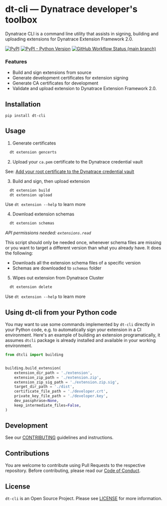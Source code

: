 # dt-cli — Dynatrace developer's toolbox

Dynatrace CLI is a command line utility that assists in signing, building and uploading
extensions for Dynatrace Extension Framework 2.0.

<p>
  <a href="https://pypi.org/project/dt-cli/"><img alt="PyPI" src="https://img.shields.io/pypi/v/dt-cli?color=blue&logo=python&logoColor=white"></a>
  <a href="https://pypi.org/project/dt-cli/"><img alt="PyPI - Python Version" src="https://img.shields.io/pypi/pyversions/dt-cli?logo=python&logoColor=white"></a>
  <a href="https://github.com/dynatrace-oss/dt-cli/actions/workflows/built-test-release.yml"><img alt="GitHub Workflow Status (main branch)" src="https://img.shields.io/github/workflow/status/dynatrace-oss/dt-cli/Build%20Test%20Release/main?logo=github"></a>
</p>


### Features

* Build and sign extensions from source
* Generate development certificates for extension signing
* Generate CA certificates for development
* Validate and upload extension to Dynatrace Extension Framework 2.0.

## Installation

```shell
pip install dt-cli
```

## Usage

1. Generate certificates
```sh
  dt extension gencerts
```
2. Upload your `ca.pem` certificate to the Dynatrace credential vault

See: [Add your root certificate to the Dynatrace credential vault](https://www.dynatrace.com/support/help/extend-dynatrace/extensions20/sign-extension/#add-your-root-certificate-to-the-dynatrace-credential-vault)

3. Build and sign, then upload extension
```sh
  dt extension build
  dt extension upload
```
Use `dt extension --help` to learn more

4. Download extension schemas
```sh
  dt extension schemas
```
_API permissions needed: `extensions.read`_

This script should only be needed once, whenever schema files are missing or you want to target a different version than what you already have. It does the following:
* Downloads all the extension schema files of a specific version
* Schemas are downloaded to `schemas` folder

5. Wipes out extension from Dynatrace Cluster
```sh
  dt extension delete
```
Use `dt extension --help` to learn more


## Using dt-cli from your Python code

You may want to use some commands implemented by `dt-cli` directly in your Python code, e.g. to automatically sign your extension in a CI environment.
Here's an example of building an extension programatically, it assumes `dtcli` package is already installed and available in your working environment.


```python
from dtcli import building


building.build_extension(
    extension_dir_path = './extension',
    extension_zip_path = './extension.zip',
    extension_zip_sig_path = './extension.zip.sig',
    target_dir_path = './dist',
    certificate_file_path = './developer.crt',
    private_key_file_path = './developer.key',
    dev_passphrase=None,
    keep_intermediate_files=False,
)
```

## Development

See our [CONTRIBUTING](CONTRIBUTING.md) guidelines and instructions.

## Contributions

You are welcome to contribute using Pull Requests to the respective
repository. Before contributing, please read our
[Code of Conduct](https://github.com/dynatrace-oss/dt-cli/blob/main/CODE_OF_CONDUCT.md).

## License

`dt-cli` is an Open Source Project. Please see
[LICENSE](https://github.com/dynatrace-oss/dt-cli/blob/main/LICENSE) for more information.